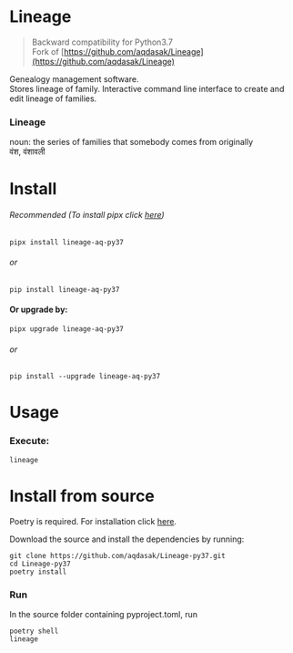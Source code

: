 # Lineage

> Backward compatibility for Python3.7  
> Fork of [https://github.com/aqdasak/Lineage](https://github.com/aqdasak/Lineage)

Genealogy management software.  
Stores lineage of family. Interactive command line interface to create and edit lineage of families. 


### Lineage
noun:
the series of families that somebody comes from originally  
वंश, वंशावली


# Install
###### Recommended (To install pipx click [here](https://github.com/pypa/pipx#install-pipx))
```
pipx install lineage-aq-py37
```

###### or
```
pip install lineage-aq-py37
```

#### Or upgrade by:
```
pipx upgrade lineage-aq-py37
```
###### or
```
pip install --upgrade lineage-aq-py37
```
# Usage

### Execute:
```
lineage
```


# Install from source
Poetry is required. For installation click [here](https://python-poetry.org/docs/#installation).

   Download the source and install the dependencies by running:
  
   ``` 
   git clone https://github.com/aqdasak/Lineage-py37.git
   cd Lineage-py37
   poetry install
   ```

### Run
In the source folder containing pyproject.toml, run
```
poetry shell
lineage
```

